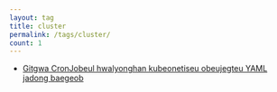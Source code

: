 ```yaml
---
layout: tag
title: cluster
permalink: /tags/cluster/
count: 1
---
```


- [Gitgwa CronJobeul hwalyonghan kubeonetiseu obeujegteu YAML jadong baegeob](https://futurecreator.github.io/2019/02/27/kubernetes-object-yaml-auto-backup-using-git-and-cronjob/)
